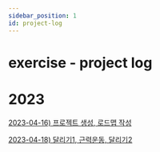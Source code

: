 ```yaml
---
sidebar_position: 1
id: project-log
---
```

# exercise - project log

# 2023

[2023-04-16) 프로젝트 생성, 로드맵 작성](./roadmap)

[2023-04-18) 달리기1, 근력운동, 달리기2](./2023-04/2023-04-18)